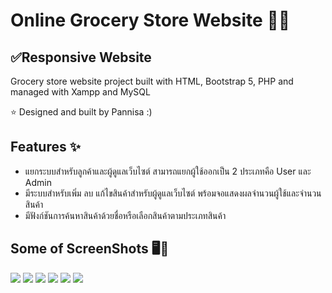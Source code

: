 # Online Grocery Store Website 🛒🥦
## ✅Responsive Website
Grocery store website project built with HTML, Bootstrap 5, PHP and managed with Xampp and MySQL

⭐️ Designed and built by Pannisa :)

## Features ✨
- แยกระบบสำหรับลูกค้าและผู้ดูแลเว็บไซต์ สามารถแยกผู้ใช้ออกเป็น 2 ประเภทคือ User และ Admin
- มีระบบสำหรับเพิ่ม ลบ แก้ไขสินค้าสำหรับผู้ดูแลเว็บไซต์ พร้อมจอแสดงผลจำนวนผู้ใช้และจำนวนสินค้า
- มีฟังก์ชันการค้นหาสินค้าด้วยชื่อหรือเลือกสินค้าตามประเภทสินค้า

## Some of ScreenShots 🖥️📱
<img src="images/login-php.png">
<img src="images/home-php.png">
<img src="images/store-php.png">
<img src="images/cart-php.png">
<img src="images/adminpage-php.png">
<img src="images/edit-php.png">



